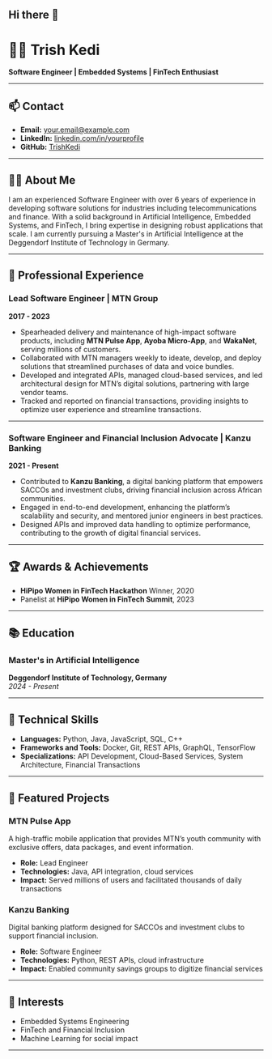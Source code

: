 ## Hi there 👋

<!--
**TrishKedi/TrishKedi** is a ✨ _special_ ✨ repository because its `README.md` (this file) appears on your GitHub profile.

Here are some ideas to get you started:

- 🔭 I’m currently working on ...
- 🌱 I’m currently learning ...
- 👯 I’m looking to collaborate on ...
- 🤔 I’m looking for help with ...
- 💬 Ask me about ...
- 📫 How to reach me: ...
- 😄 Pronouns: ...
- ⚡ Fun fact: ...
-->

# 👩‍💻 Trish Kedi
**Software Engineer | Embedded Systems | FinTech Enthusiast**

---

## 📫 Contact
- **Email:** your.email@example.com
- **LinkedIn:** [linkedin.com/in/yourprofile](https://linkedin.com/in/yourprofile)
- **GitHub:** [TrishKedi](https://github.com/TrishKedi)

---

## 👩‍🏫 About Me
I am an experienced Software Engineer with over 6 years of experience in developing software solutions for industries including telecommunications and finance. With a solid background in Artificial Intelligence, Embedded Systems, and FinTech, I bring expertise in designing robust applications that scale. I am currently pursuing a Master's in Artificial Intelligence at the Deggendorf Institute of Technology in Germany.

---

## 💼 Professional Experience

### Lead Software Engineer | MTN Group
**2017 - 2023**

- Spearheaded delivery and maintenance of high-impact software products, including **MTN Pulse App**, **Ayoba Micro-App**, and **WakaNet**, serving millions of customers.
- Collaborated with MTN managers weekly to ideate, develop, and deploy solutions that streamlined purchases of data and voice bundles.
- Developed and integrated APIs, managed cloud-based services, and led architectural design for MTN’s digital solutions, partnering with large vendor teams.
- Tracked and reported on financial transactions, providing insights to optimize user experience and streamline transactions.

---

### Software Engineer and Financial Inclusion Advocate | Kanzu Banking
**2021 - Present**

- Contributed to **Kanzu Banking**, a digital banking platform that empowers SACCOs and investment clubs, driving financial inclusion across African communities.
- Engaged in end-to-end development, enhancing the platform’s scalability and security, and mentored junior engineers in best practices.
- Designed APIs and improved data handling to optimize performance, contributing to the growth of digital financial services.

---

## 🏆 Awards & Achievements
- **HiPipo Women in FinTech Hackathon** Winner, 2020
- Panelist at **HiPipo Women in FinTech Summit**, 2023

---

## 📚 Education
### Master's in Artificial Intelligence
**Deggendorf Institute of Technology, Germany**  
*2024 - Present*

---

## 🔧 Technical Skills
- **Languages:** Python, Java, JavaScript, SQL, C++
- **Frameworks and Tools:** Docker, Git, REST APIs, GraphQL, TensorFlow
- **Specializations:** API Development, Cloud-Based Services, System Architecture, Financial Transactions

---

## 📂 Featured Projects

### MTN Pulse App
A high-traffic mobile application that provides MTN’s youth community with exclusive offers, data packages, and event information.
- **Role:** Lead Engineer
- **Technologies:** Java, API integration, cloud services
- **Impact:** Served millions of users and facilitated thousands of daily transactions

### Kanzu Banking
Digital banking platform designed for SACCOs and investment clubs to support financial inclusion.
- **Role:** Software Engineer
- **Technologies:** Python, REST APIs, cloud infrastructure
- **Impact:** Enabled community savings groups to digitize financial services

---

## 🌱 Interests
- Embedded Systems Engineering
- FinTech and Financial Inclusion
- Machine Learning for social impact

---


